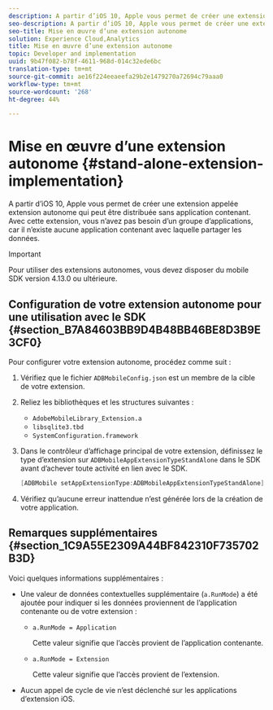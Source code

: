 ```yaml
---
description: A partir d’iOS 10, Apple vous permet de créer une extension appelée extension autonome qui peut être distribuée sans application contenant. Avec cette extension, vous n’avez pas besoin d’un groupe d’applications, car il n’existe aucune application contenant avec laquelle partager les données.
seo-description: A partir d’iOS 10, Apple vous permet de créer une extension appelée extension autonome qui peut être distribuée sans application contenant. Avec cette extension, vous n’avez pas besoin d’un groupe d’applications, car il n’existe aucune application contenant avec laquelle partager les données.
seo-title: Mise en œuvre d’une extension autonome
solution: Experience Cloud,Analytics
title: Mise en œuvre d’une extension autonome
topic: Developer and implementation
uuid: 9b47f082-b78f-4611-968d-014c32ede6bc
translation-type: tm+mt
source-git-commit: ae16f224eeaeefa29b2e1479270a72694c79aaa0
workflow-type: tm+mt
source-wordcount: '268'
ht-degree: 44%

---
```



# Mise en œuvre d’une extension autonome {#stand-alone-extension-implementation}

A partir d’iOS 10, Apple vous permet de créer une extension appelée extension autonome qui peut être distribuée sans application contenant. Avec cette extension, vous n’avez pas besoin d’un groupe d’applications, car il n’existe aucune application contenant avec laquelle partager les données.

>[!IMPORTANT]
>
>Pour utiliser des extensions autonomes, vous devez disposer du mobile SDK version 4.13.0 ou ultérieure.

## Configuration de votre extension autonome pour une utilisation avec le SDK {#section_B7A84603BB9D4B48BB46BE8D3B9E3CF0}

Pour configurer votre extension autonome, procédez comme suit :

1. Vérifiez que le fichier `ADBMobileConfig.json` est un membre de la cible de votre extension.
1. Reliez les bibliothèques et les structures suivantes :

   * `AdobeMobileLibrary_Extension.a`
   * `libsqlite3.tbd`
   * `SystemConfiguration.framework`

1. Dans le contrôleur d’affichage principal de votre extension, définissez le type d’extension sur `ADBMobileAppExtensionTypeStandAlone` dans le SDK avant d’achever toute activité en lien avec le SDK.

   ```objective-c
   [ADBMobile setAppExtensionType:ADBMobileAppExtensionTypeStandAlone];
   ```

1. Vérifiez qu’aucune erreur inattendue n’est générée lors de la création de votre application.

## Remarques supplémentaires {#section_1C9A55E2309A44BF842310F735702B3D}

Voici quelques informations supplémentaires :

* Une valeur de données contextuelles supplémentaire (`a.RunMode`) a été ajoutée pour indiquer si les données proviennent de l’application contenante ou de votre extension :

   * `a.RunMode = Application`

      Cette valeur signifie que l’accès provient de l’application contenante.
   * `a.RunMode = Extension`

      Cette valeur signifie que l’accès provient de l’extension.

* Aucun appel de cycle de vie n’est déclenché sur les applications d’extension iOS.

